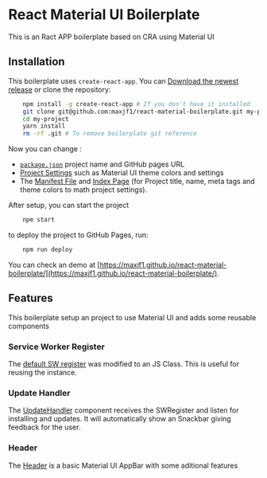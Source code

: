 # React Material UI Boilerplate

This is an Ract APP boilerplate based on CRA using Material UI

## Installation

This boilerplate uses `create-react-app`. You can [Download the newest release](https://github.com/maxjf1/react-material-boilerplate/releases) or clone the repository:

```sh
    npm install -g create-react-app # If you don't have it installed
    git clone git@github.com:maxjf1/react-material-boilerplate.git my-project
    cd my-project
    yarn install
    rm -rf .git # To remove boilerplate git reference
```

Now you can change :

- [`package.json`](package.json) project name and GitHub pages URL
- [Project Settings](src/settings.js) such as Material UI theme colors and settings 
- The [Manifest File](public/manifest.json) and [Index Page](public/index.html) (for Project title, name, meta tags and theme colors to math project settings).

After setup, you can start the project

```sh
    npm start
```

to deploy the project to GitHub Pages, run:

```sh
    npm run deploy
```

You can check an demo at [https://maxjf1.github.io/react-material-boilerplate/](https://maxjf1.github.io/react-material-boilerplate/).

## Features

This boilerplate setup an project to use Material UI and adds some reusable components

### Service Worker Register

The [default SW register](src/registerServiceWorker.js) was modified to an JS Class. This is useful for reusing the instance.

### Update Handler

The [UpdateHandler](src/components/UpdateHandler.js) component receives the SWRegister and listen for installing and updates. It will automatically show an Snackbar giving feedback for the user.

### Header

The [Header](src/components/Header.js) is a basic Material UI AppBar with some aditional features
